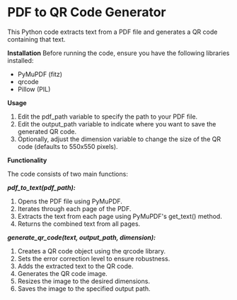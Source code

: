 # PDF to QR Code Generator

This Python code extracts text from a PDF file and generates a QR code containing that text.


**Installation**
Before running the code, ensure you have the following libraries installed:

* PyMuPDF (fitz)
* qrcode
* Pillow (PIL)
  

**Usage**
1. Edit the pdf_path variable to specify the path to your PDF file.
2. Edit the output_path variable to indicate where you want to save the generated QR code.
3. Optionally, adjust the dimension variable to change the size of the QR code (defaults to 550x550 pixels).
   

**Functionality**

The code consists of two main functions:

***pdf_to_text(pdf_path):***

1. Opens the PDF file using PyMuPDF.
2. Iterates through each page of the PDF.
3. Extracts the text from each page using PyMuPDF's get_text() method.
4. Returns the combined text from all pages.

***generate_qr_code(text, output_path, dimension):***

1. Creates a QR code object using the qrcode library.
2. Sets the error correction level to ensure robustness.
3. Adds the extracted text to the QR code.
4. Generates the QR code image.
5. Resizes the image to the desired dimensions.
6. Saves the image to the specified output path.

